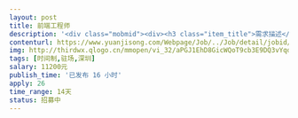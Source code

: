 ```yaml
---                
layout: post       
title: 前端工程师           
description: '<div class="mobmid"><div><h3 class="item_title">需求描述</h3><p>职责：<br/> <br/>完成公司App, PC端Web产品的迭代开发，保证优秀的用户体验<br/>编写高质量、整洁简单、可维护性的代码；构建可重复使用的代码以及公共库<br/>不断优化现有产品，提高系统速度、稳定性、可扩展性；不断提升用户体验<br/> <br/>要求：<br/> <br/>1. 一年以上前端经验<br/>2. 有大型网站、App前端开发优先<br/>3. 精通JavaScript, 擅长CSS/CSS3，HTML/HTML5，熟悉ES6<br/>4. 擅长处理PC、手机浏览器兼容性（IE我们只兼容IE11+，以及手机端浏览器）<br/>5. 擅长React/Vue/Angular/Inferno/Svelte等一个或多个UI框架<br/>6. 熟悉一款CSS框架、CSS预处理器等，例如Bootstrap, Sass/Less等优先<br/>7. 熟悉Hybrid App开发优先<br/>8. 熟悉前端性能优化、前端安全<br/>9. 有过实际node项目经验优先<br/>10. 主动积极，独立思考能力，优秀的解决问题的能力</p></div><!--info end--></div>'     
contenturl: https://www.yuanjisong.com/Webpage/Job/../Job/detail/jobid/101492      
img: http://thirdwx.qlogo.cn/mmopen/vi_32/aPGJ1EhD8GicWQoT9cb3E9DQ3vYqdmFDcS6UCrbpbx4ic4QMibficr2BFqwWYPJcp8rvzWtmTmPpDBKvpngzhLUAKQ/132             
tags: [时间制,驻场,深圳]            
salary: 11200元          
publish_time: '已发布 16 小时'         
apply: 26                   
time_range: 14天              
status: 招募中                  
---                 
```

